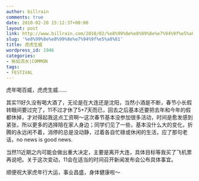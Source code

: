 ```yaml
---
author: billrain
comments: true
date: 2010-02-20 15:12:37+00:00
layout: post
link: http://www.billrain.com/2010/02/%e8%99%8e%e8%99%8e%e7%94%9f%e5%a8%81/
slug: '%e8%99%8e%e8%99%8e%e7%94%9f%e5%a8%81'
title: 虎虎生威
wordpress_id: 1946
categories:
- 帐如流水|COMMON
tags:
- FESTIVAL
---
```


虎年喝百威，虎虎生威……

 

其实11好久没有喝大酒了，无论是在大连还是沈阳，当然小酒是不断，春节小长假转眼间要过完了，11不过才休了5+7天而已，回去之后基本还要把去年和今年的假都休掉，才对得起我这点工资啊～这次春节基本没参加很多活动，时间是愈发感到紧张，所以更多的选择陪在家人身边；同学们见了一些，基本没什么大的变化，折腾的永远闲不着，消停的总是没动静，过着各自忙碌或休闲的生活，应了那句老话，no news is good news.

 

当然11近期之内可能会做出重大决定，主要是离开大连，具体目标等我买了飞机票再说吧。关于这次变动，11会在适当的时间召开新闻发布会公布具体事宜。

 

顺便祝大家虎年行大运，事业昌盛，身体健康啦～

